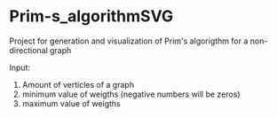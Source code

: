 # Prim-s_algorithmSVG
Project for generation and visualization of Prim's algorigthm for a non-directional graph

Input:
1. Amount of verticles of a graph
2. minimum value of weigths (negative numbers will be zeros)
3. maximum value of weigths
